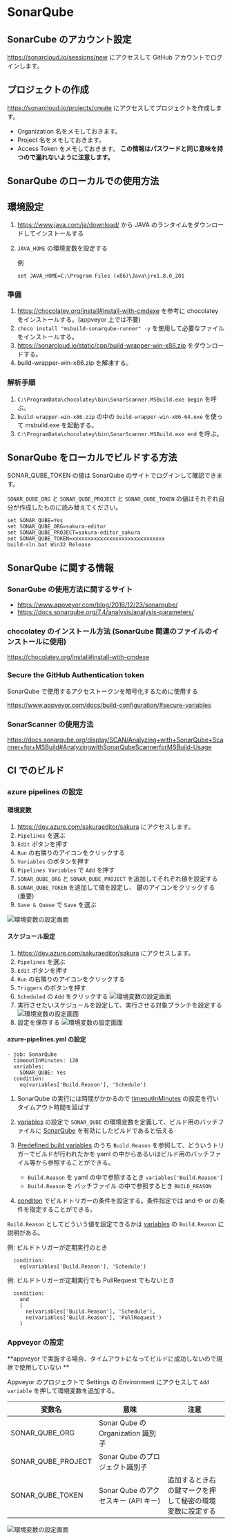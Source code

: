 # SonarQube

## SonarCube のアカウント設定

https://sonarcloud.io/sessions/new にアクセスして GitHub アカウントでログインします。

## プロジェクトの作成

https://sonarcloud.io/projects/create にアクセスしてプロジェクトを作成します。

- Organization 名をメモしておきます。
- Project 名をメモしておきます。
- Access Token をメモしておきます。 
**この情報はパスワードと同じ意味を持つので漏れないように注意します。**

## SonarQube のローカルでの使用方法

## 環境設定

1. https://www.java.com/ja/download/ から JAVA のランタイムをダウンロードしてインストールする
2. `JAVA_HOME` の環境変数を設定する

	例

	`set JAVA_HOME=C:\Program Files (x86)\Java\jre1.8.0_201`

### 準備

1. https://chocolatey.org/install#install-with-cmdexe を参考に chocolatey をインストールする。(appveyor 上では不要)
2. `choco install "msbuild-sonarqube-runner" -y` を使用して必要なファイルをインストールする。
3. https://sonarcloud.io/static/cpp/build-wrapper-win-x86.zip をダウンロードする。
4. build-wrapper-win-x86.zip を解凍する。

### 解析手順

1. `C:\ProgramData\chocolatey\bin\SonarScanner.MSBuild.exe begin` を呼ぶ。
2. `build-wrapper-win-x86.zip` の中の `build-wrapper-win-x86-64.exe` を使って msbuild.exe を起動する。
3. `C:\ProgramData\chocolatey\bin\SonarScanner.MSBuild.exe end` を呼ぶ。

## SonarQube をローカルでビルドする方法

SONAR_QUBE_TOKEN の値は SonarQube のサイトでログインして確認できます。

`SONAR_QUBE_ORG` と  `SONAR_QUBE_PROJECT` と `SONAR_QUBE_TOKEN` の値はそれぞれ自分が作成したものに読み替えてください。

```
set SONAR_QUBE=Yes
set SONAR_QUBE_ORG=sakura-editor
set SONAR_QUBE_PROJECT=sakura-editor_sakura
set SONAR_QUBE_TOKEN=xxxxxxxxxxxxxxxxxxxxxxxxxxxxxx
build-sln.bat Win32 Release
```

## SonarQube に関する情報

### SonarQube の使用方法に関するサイト

- https://www.appveyor.com/blog/2016/12/23/sonarqube/
- https://docs.sonarqube.org/7.4/analysis/analysis-parameters/

### chocolatey のインストール方法 (SonarQube 関連のファイルのインストールに使用)

https://chocolatey.org/install#install-with-cmdexe

### Secure the GitHub Authentication token

SonarQube で使用するアクセストークンを暗号化するために使用する

https://www.appveyor.com/docs/build-configuration/#secure-variables

### SonarScanner の使用方法

https://docs.sonarqube.org/display/SCAN/Analyzing+with+SonarQube+Scanner+for+MSBuild#AnalyzingwithSonarQubeScannerforMSBuild-Usage

## CI でのビルド

### azure pipelines の設定

#### 環境変数

1. https://dev.azure.com/sakuraeditor/sakura にアクセスします。
2. `Pipelines` を選ぶ
3. `Edit` ボタンを押す
4. `Run` の右隣りのアイコンをクリックする
5. `Variables` のボタンを押す
6. `Pipelines Variables` で `Add` を押す
7. `SONAR_QUBE_ORG` と  `SONAR_QUBE_PROJECT` を追加してそれぞれ値を設定する
8. `SONAR_QUBE_TOKEN` を追加して値を設定し、 鍵のアイコンをクリックする (重要) 
9. `Save & Queue` で `Save` を選ぶ

![環境変数の設定画面](azure-SonarQube.png)

#### スケジュール設定

1. https://dev.azure.com/sakuraeditor/sakura にアクセスします。
2. `Pipelines` を選ぶ
3. `Edit` ボタンを押す
4. `Run` の右隣りのアイコンをクリックする
5. `Triggers` のボタンを押す
6. `Scheduled` の `Add` をクリックする
![環境変数の設定画面](azure-SonarQube-schedule1.png)
7. 実行させたいスケジュールを設定して、実行させる対象ブランチを設定する
![環境変数の設定画面](azure-SonarQube-schedule2.png)
8. 設定を保存する
![環境変数の設定画面](azure-SonarQube-schedule3.png)

#### azure-pipelines.yml の設定

```
- job: SonarQube
  timeoutInMinutes: 120
  variables:
    SONAR_QUBE: Yes
  condition:
    eq(variables['Build.Reason'], 'Schedule')
```

1. SonarQube の実行には時間がかかるので [timeoutInMinutes](https://docs.microsoft.com/ja-jp/azure/devops/pipelines/process/phases?view=azure-devops&tabs=yaml#timeouts) の設定を行いタイムアウト時間を延ばす
2. [variables](https://docs.microsoft.com/en-us/azure/devops/pipelines/process/variables?view=azure-devops&tabs=yaml%2Cbatch) の設定で `SONAR_QUBE` の環境変数を定義して、ビルド用のバッチファイルに [SonarQube](https://www.sonarqube.org/) を有効にしたビルドであると伝える
3. [Predefined build variables](https://docs.microsoft.com/ja-jp/azure/devops/pipelines/build/variables?view=azure-devops&tabs=yaml) のうち `Build.Reason` を参照して、どういうトリガーでビルドが行われたかを yaml の中からあるいはビルド用のバッチファイル等から参照することができる。

	- `Build.Reason` を yaml の中で参照するとき `variables['Build.Reason']`
	- `Build.Reason` を バッチファイル の中で参照するとき `BUILD_REASON`

4. [conditon](https://docs.microsoft.com/ja-jp/azure/devops/pipelines/process/conditions?view=azure-devops&viewFallbackFrom=vsts&tabs=yaml) でビルドトリガーの条件を設定する。条件指定では and や or の条件を指定することができる。

`Build.Reason` としてどういう値を設定できるかは [variables](https://docs.microsoft.com/en-us/azure/devops/pipelines/process/variables?view=azure-devops&tabs=yaml%2Cbatch) の `Build.Reason` に説明がある。


例: ビルドトリガーが定期実行のとき

```
  condition:
    eq(variables['Build.Reason'], 'Schedule')
```


例: ビルドトリガーが定期実行でも PullRequest でもないとき

```
  condition:
    and
    (
      ne(variables['Build.Reason'], 'Schedule'),
      ne(variables['Build.Reason'], 'PullRequest')
    )
```

### Appveyor の設定

**appveyor で実施する場合、タイムアウトになってビルドに成功しないので現状で使用していない **

Appveyor のプロジェクトで Settings の Environment にアクセスして `Add variable` を押して環境変数を追加する。

|変数名|意味|注意|
|--|--|--|
|SONAR_QUBE_ORG|Sonar Qube のOrganization 識別子||
|SONAR_QUBE_PROJECT|Sonar Qube のプロジェクト識別子||
|SONAR_QUBE_TOKEN|Sonar Qube のアクセスキー (API キー)|追加するとき右の鍵マークを押して秘密の環境変数に設定する|

![環境変数の設定画面](appveyor-SonarQube.png)

